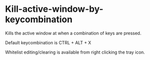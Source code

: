 # Kill-active-window-by-keycombination
Kills the active window at when a combination of keys are pressed.

Default keycombination is CTRL + ALT + X

Whitelist editing/clearing is available from right clicking the tray icon.
